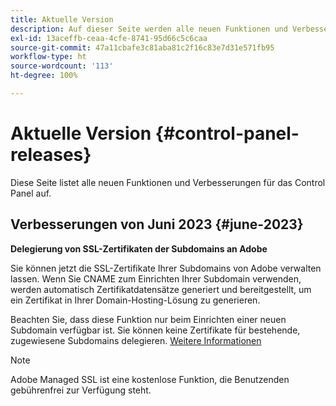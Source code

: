 ```yaml
---
title: Aktuelle Version
description: Auf dieser Seite werden alle neuen Funktionen und Verbesserungen für das Control Panel aufgelistet.
exl-id: 13aceffb-ceaa-4cfe-8741-95d66c5c6caa
source-git-commit: 47a11cbafe3c81aba81c2f16c83e7d31e571fb95
workflow-type: ht
source-wordcount: '113'
ht-degree: 100%

---
```


# Aktuelle Version {#control-panel-releases}

Diese Seite listet alle neuen Funktionen und Verbesserungen für das Control Panel auf.

## Verbesserungen von Juni 2023 {#june-2023}

**Delegierung von SSL-Zertifikaten der Subdomains an Adobe**

Sie können jetzt die SSL-Zertifikate Ihrer Subdomains von Adobe verwalten lassen. Wenn Sie CNAME zum Einrichten Ihrer Subdomain verwenden, werden automatisch Zertifikatdatensätze generiert und bereitgestellt, um ein Zertifikat in Ihrer Domain-Hosting-Lösung zu generieren.

Beachten Sie, dass diese Funktion nur beim Einrichten einer neuen Subdomain verfügbar ist. Sie können keine Zertifikate für bestehende, zugewiesene Subdomains delegieren. [Weitere Informationen](../subdomains-certificates/using/setting-up-new-subdomain.md)

>[!NOTE]
>
>Adobe Managed SSL ist eine kostenlose Funktion, die Benutzenden gebührenfrei zur Verfügung steht.

